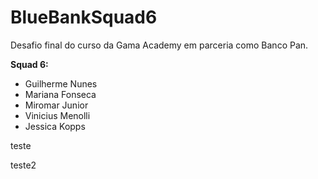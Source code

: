 # BlueBankSquad6

Desafio final do curso da Gama Academy em parceria como Banco Pan.

**Squad 6:**
- Guilherme Nunes
- Mariana Fonseca
- Miromar Junior
- Vinicius Menolli
- Jessica Kopps



teste

teste2
